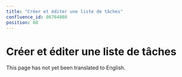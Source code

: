 ```yaml
---
title: "Créer et éditer une liste de tâches"
confluence_id: 86764808
position: 68
---
```

# Créer et éditer une liste de tâches


This page has not yet been translated to English.

